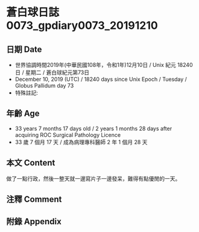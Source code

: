 [_metadata_:encoding]: - "utf-8"
[_metadata_:fileformat]: - "markdown"
[_metadata_:MIME_type]: - "text/plain"
[_metadata_:markdown_version]: - "commonmark version 0.29"
[_metadata_:markdown_spec]: - "https://spec.commonmark.org/0.29/"

# 蒼白球日誌0073_gpdiary0073_20191210 #

## 日期 Date ##

* 世界協調時間2019年(中華民國108年，令和1年)12月10日 / Unix 紀元 18240 日 / 星期二 / 蒼白球紀元第73日
* December 10, 2019 (UTC) / 18240 days since Unix Epoch / Tuesday / Globus Pallidum day 73
* 特殊註記:

## 年齡 Age ##

* 33 years 7 months 17 days old / 2 years 1 months 28 days after acquiring ROC Surgical Pathology Licence
* 33 歲 7 個月 17 天 / 成為病理專科醫師 2 年 1 個月 28 天

## 本文 Content ##

做了一點行政，然後一整天就一邊寫片子一邊發呆，難得有點優閒的一天。    

## 注釋 Comment ##

## 附錄 Appendix ##

